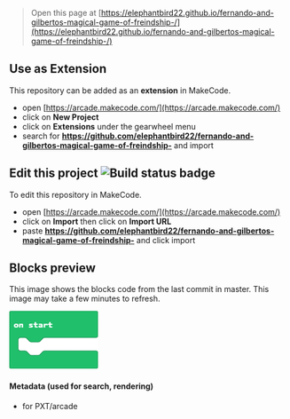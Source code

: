  


> Open this page at [https://elephantbird22.github.io/fernando-and-gilbertos-magical-game-of-freindship-/](https://elephantbird22.github.io/fernando-and-gilbertos-magical-game-of-freindship-/)

## Use as Extension

This repository can be added as an **extension** in MakeCode.

* open [https://arcade.makecode.com/](https://arcade.makecode.com/)
* click on **New Project**
* click on **Extensions** under the gearwheel menu
* search for **https://github.com/elephantbird22/fernando-and-gilbertos-magical-game-of-freindship-** and import

## Edit this project ![Build status badge](https://github.com/elephantbird22/fernando-and-gilbertos-magical-game-of-freindship-/workflows/MakeCode/badge.svg)

To edit this repository in MakeCode.

* open [https://arcade.makecode.com/](https://arcade.makecode.com/)
* click on **Import** then click on **Import URL**
* paste **https://github.com/elephantbird22/fernando-and-gilbertos-magical-game-of-freindship-** and click import

## Blocks preview

This image shows the blocks code from the last commit in master.
This image may take a few minutes to refresh.

![A rendered view of the blocks](https://github.com/elephantbird22/fernando-and-gilbertos-magical-game-of-freindship-/raw/master/.github/makecode/blocks.png)

#### Metadata (used for search, rendering)

* for PXT/arcade
<script src="https://makecode.com/gh-pages-embed.js"></script><script>makeCodeRender("{{ site.makecode.home_url }}", "{{ site.github.owner_name }}/{{ site.github.repository_name }}");</script>
